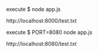 
execute
$ node app.js

http://localhost:8000/test.txt

execute
$ PORT=8080 node app.js

http://localhost:8080/test.txt
